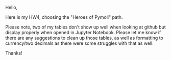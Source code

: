 Hello,

Here is my HW4, choosing the "Heroes of Pymoli" path. 

Please note, two of my tables don't show up well when looking at github but display properly when opened in Jupyter Notebook. 
Please let me know if there are any suggestions to clean up those tables, as well as formatting to currency/two decimals as 
there were some struggles with that as well.

Thanks!
